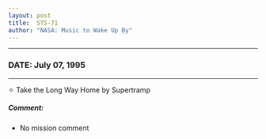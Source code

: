 ```yaml
---
layout: post
title:  STS-71
author: "NASA: Music to Wake Up By"
---
```


----
### DATE: July 07, 1995
----
✧ Take the Long Way Home by Supertramp

##### Comment:
* No mission comment

